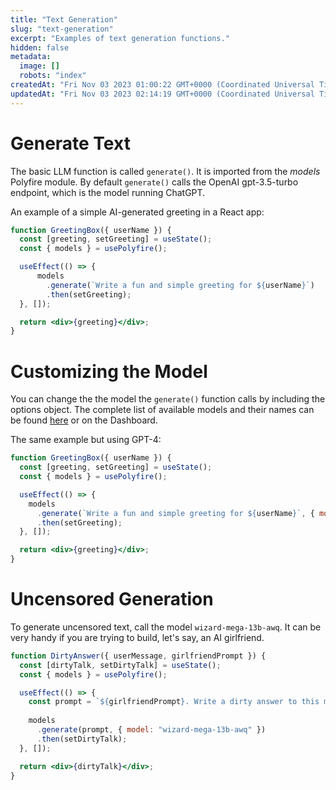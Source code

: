 ```yaml
---
title: "Text Generation"
slug: "text-generation"
excerpt: "Examples of text generation functions."
hidden: false
metadata: 
  image: []
  robots: "index"
createdAt: "Fri Nov 03 2023 01:00:22 GMT+0000 (Coordinated Universal Time)"
updatedAt: "Fri Nov 03 2023 02:14:19 GMT+0000 (Coordinated Universal Time)"
---
```

# Generate Text

The basic LLM function is called `generate()`. It is imported from the _models_ Polyfire module. By default `generate()` calls the OpenAI gpt-3.5-turbo endpoint, which is the model running ChatGPT.

An example of a simple AI-generated greeting in a React app: 

```jsx
function GreetingBox({ userName }) {
  const [greeting, setGreeting] = useState();
  const { models } = usePolyfire();

  useEffect(() => {
      models
        .generate(`Write a fun and simple greeting for ${userName}`)
        .then(setGreeting);
  }, []);

  return <div>{greeting}</div>;
}
```

# Customizing the Model

You can change the the model the `generate()` function calls by including the options object. The complete list of available models and their names can be found [here](doc:models-list) or on the Dashboard. 

The same example but using GPT-4:

```jsx JSX
function GreetingBox({ userName }) {
  const [greeting, setGreeting] = useState();
  const { models } = usePolyfire();

  useEffect(() => {
    models
      .generate(`Write a fun and simple greeting for ${userName}`, { model: "gpt-4" })
      .then(setGreeting);
  }, []);

  return <div>{greeting}</div>;
}
```

# Uncensored Generation

To generate uncensored text, call the model `wizard-mega-13b-awq`. It can be very handy if you are trying to build, let's say, an AI girlfriend.

```jsx
function DirtyAnswer({ userMessage, girlfriendPrompt }) {
  const [dirtyTalk, setDirtyTalk] = useState();
  const { models } = usePolyfire();

  useEffect(() => {
    const prompt = `${girlfriendPrompt}. Write a dirty answer to this message: ${userMessage}.`
    
    models
      .generate(prompt, { model: "wizard-mega-13b-awq" })
      .then(setDirtyTalk);
  }, []);

  return <div>{dirtyTalk}</div>;
}
```
